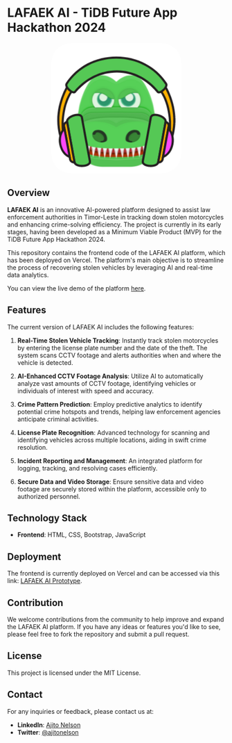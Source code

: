 # LAFAEK AI - TiDB Future App Hackathon 2024

<p align="center">
  <img src="assets/img/lafaek_ai.png" alt="Lkwiz-YT Logo" width="300" style="border-radius: 45px;"/>
</p>

## Overview

**LAFAEK AI** is an innovative AI-powered platform designed to assist law enforcement authorities in Timor-Leste in tracking down stolen motorcycles and enhancing crime-solving efficiency. The project is currently in its early stages, having been developed as a Minimum Viable Product (MVP) for the TiDB Future App Hackathon 2024.

This repository contains the frontend code of the LAFAEK AI platform, which has been deployed on Vercel. The platform's main objective is to streamline the process of recovering stolen vehicles by leveraging AI and real-time data analytics.

You can view the live demo of the platform [here](https://lafaekaitidb.vercel.app/index.html).

## Features

The current version of LAFAEK AI includes the following features:

1. **Real-Time Stolen Vehicle Tracking**: Instantly track stolen motorcycles by entering the license plate number and the date of the theft. The system scans CCTV footage and alerts authorities when and where the vehicle is detected.

2. **AI-Enhanced CCTV Footage Analysis**: Utilize AI to automatically analyze vast amounts of CCTV footage, identifying vehicles or individuals of interest with speed and accuracy.

3. **Crime Pattern Prediction**: Employ predictive analytics to identify potential crime hotspots and trends, helping law enforcement agencies anticipate criminal activities.

4. **License Plate Recognition**: Advanced technology for scanning and identifying vehicles across multiple locations, aiding in swift crime resolution.

5. **Incident Reporting and Management**: An integrated platform for logging, tracking, and resolving cases efficiently.

6. **Secure Data and Video Storage**: Ensure sensitive data and video footage are securely stored within the platform, accessible only to authorized personnel.

## Technology Stack

- **Frontend**: HTML, CSS, Bootstrap, JavaScript

## Deployment

The frontend is currently deployed on Vercel and can be accessed via this link: [LAFAEK AI Prototype](https://lafaekaitidb.vercel.app/index.html).

## Contribution

We welcome contributions from the community to help improve and expand the LAFAEK AI platform. If you have any ideas or features you'd like to see, please feel free to fork the repository and submit a pull request.

## License

This project is licensed under the MIT License.

## Contact

For any inquiries or feedback, please contact us at:

- **LinkedIn**: [Ajito Nelson](https://www.linkedin.com/in/ajitonelson/)
- **Twitter**: [@ajitonelson](https://x.com/ajitonelson)
